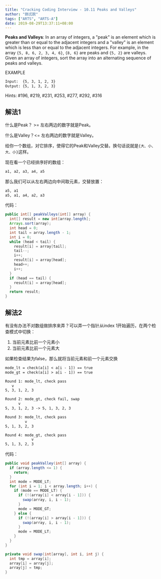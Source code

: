 ```yaml
---
title: "Cracking Coding Interview - 10.11 Peaks and Valleys"
author: "颇忒脱"
tags: ["ARTS", "ARTS-A"]
date: 2019-08-29T13:37:11+08:00
---
```


<!--more-->

**Peaks and Valleys**: In an array of integers, a "peak" is an element which is greater than or equal to the adjacent integers and a "valley" is an element which is less than or equal to the adjacent integers. For example, in the array `{5, 8, 6, 2, 3, 4, 6}`, `{8, 6}` are peaks and `{5, 2}` are valleys. Given an array of integers, sort the array into an alternating sequence of peaks and valleys.

EXAMPLE

```txt
Input:  {5, 3, 1, 2, 3}
Output: {5, 1, 3, 2, 3}
```

Hints: #196, #219, #231, #253, #277, #292, #316

## 解法1

什么是Peak？ >= 左右两边的数字就是Peak。

什么是Valley？<= 左右两边的数字就是Valley。

给你一个数组，对它排序，使得它的Peak和Valley交替。换句话说就是`{大、小、大、小}`这样。

现在看一个已经排序好的数组：

```txt
a1, a2, a3, a4, a5
```

那么我们可以从左右两边向中间取元素，交替放置：

```txt
a5, a1
a5, a1, a4, a2, a3
```

代码：

```java
public int[] peakValleys(int[] array) {
  int[] result = new int[array.length];
  Arrays.sort(array);
  int head = 0;
  int tail = array.length - 1;
  int i = 0;
  while (head < tail) {
    result[i] = array[tail];
    tail--;
    i++;
    result[i] = array[head];
    head++;
    i++;
  }
  if (head == tail) {
    result[i] = array[head];
  }
  return result;
}
```

## 解法2

有没有办法不对数组做排序来弄？可以弄一个指针从index 1开始遍历，在两个检查模式中切换：

1. 当前元素比前一个元素小
2. 当前元素比前一个元素大

如果检查结果为false，那么就将当前元素和前一个元素交换

```txt
mode_lt = check(a[i] < a[i - 1]) == true
mode_gt = check(a[i] > a[i - 1]) == true

Round 1: mode_lt, check pass
   v
5, 3, 1, 2, 3

Round 2: mode_gt, check fail, swap
      v
5, 3, 1, 2, 3 -> 5, 1, 3, 2, 3

Round 3: mode_lt, check pass
         v
5, 1, 3, 2, 3

Round 4: mode_gt, check pass
            v
5, 1, 3, 2, 3
```

代码：

```java
public void peakValley(int[] array) {
  if (array.length <= 1) {
    return;
  }
  int mode = MODE_LT;
  for (int i = 1; i < array.length; i++) {
    if (mode == MODE_LT) {
      if (!(array[i] < array[i - 1])) {
        swap(array, i, i - 1);
      }
      mode = MODE_GT;
    } else {
      if (!(array[i] > array[i - 1])) {
        swap(array, i, i - 1);
      }
      mode = MODE_LT;
    }
  }
}

private void swap(int[array], int i, int j) {
  int tmp = array[i];
  array[i] = array[j];
  array[j] = tmp;
}
```


